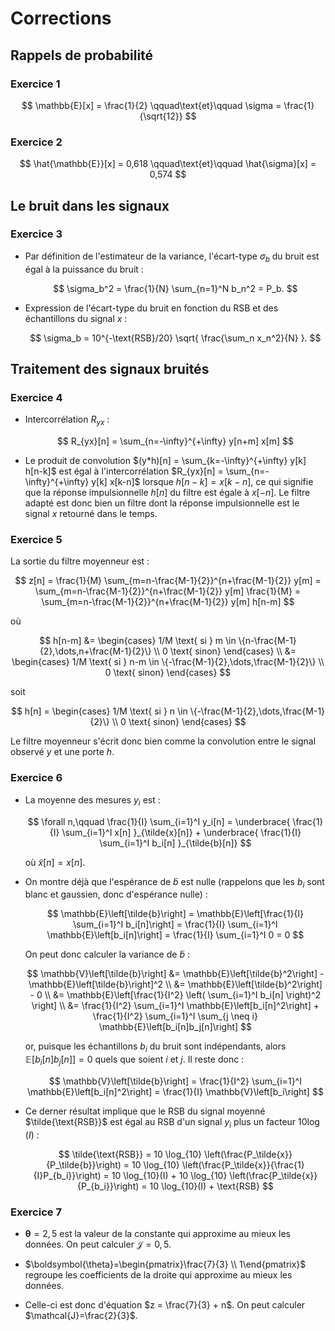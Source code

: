 # Corrections


## Rappels de probabilité

### Exercice 1

$$
\mathbb{E}[x] = \frac{1}{2}
\qquad\text{et}\qquad
\sigma = \frac{1}{\sqrt{12}}
$$


### Exercice 2

$$
\hat{\mathbb{E}}[x] = 0,618
\qquad\text{et}\qquad
\hat{\sigma}[x] = 0,574
$$


## Le bruit dans les signaux

### Exercice 3

* Par définition de l'estimateur de la variance, l'écart-type $\sigma_b$ du bruit est égal à la puissance du bruit :
  
  $$
  \sigma_b^2 = \frac{1}{N} \sum_{n=1}^N b_n^2 = P_b.
  $$

* Expression de l'écart-type du bruit en fonction du RSB et des échantillons du signal $x$ :

  $$
  \sigma_b = 10^{-\text{RSB}/20} \sqrt{ \frac{\sum_n x_n^2}{N} }.
  $$



## Traitement des signaux bruités

### Exercice 4

* Intercorrélation $R_{yx}$ :

  $$
  R_{yx}[n] = \sum_{n=-\infty}^{+\infty} y[n+m] x[m]
  $$

* Le produit de convolution $(y*h)[n] = \sum_{k=-\infty}^{+\infty} y[k] h[n-k]$
  est égal à l'intercorrélation $R_{yx}[n] = \sum_{n=-\infty}^{+\infty} y[k] x[k-n]$
  lorsque $h[n-k]=x[k-n]$,
  ce qui signifie que la réponse impulsionnelle $h[n]$ du filtre est égale à $x[-n]$.
  Le filtre adapté est donc bien un filtre dont la réponse impulsionnelle est le signal $x$ retourné dans le temps.


### Exercice 5

La sortie du filtre moyenneur est :

$$
z[n] = \frac{1}{M} \sum_{m=n-\frac{M-1}{2}}^{n+\frac{M-1}{2}} y[m]
     = \sum_{m=n-\frac{M-1}{2}}^{n+\frac{M-1}{2}} y[m] \frac{1}{M}
     = \sum_{m=n-\frac{M-1}{2}}^{n+\frac{M-1}{2}} y[m] h[n-m]
$$

où

$$
h[n-m]
&=
\begin{cases}
  1/M \text{ si } m \in \{n-\frac{M-1}{2},\dots,n+\frac{M-1}{2}\} \\
  0 \text{ sinon}
\end{cases} \\
&=
\begin{cases}
  1/M \text{ si } n-m \in \{-\frac{M-1}{2},\dots,\frac{M-1}{2}\} \\
  0 \text{ sinon}
\end{cases}
$$

soit

$$
h[n] =
\begin{cases}
  1/M \text{ si } n \in \{-\frac{M-1}{2},\dots,\frac{M-1}{2}\} \\
  0 \text{ sinon}
\end{cases}
$$

Le filtre moyenneur s'écrit donc bien comme la convolution entre le signal observé $y$ et une porte $h$.


### Exercice 6

* La moyenne des mesures $y_i$ est :
  
  $$
  \forall n,\qquad
  \frac{1}{I} \sum_{i=1}^I y_i[n]
  = \underbrace{ \frac{1}{I} \sum_{i=1}^I x[n] }_{\tilde{x}[n]} + \underbrace{ \frac{1}{I} \sum_{i=1}^I b_i[n] }_{\tilde{b}[n]}
  $$
  
  où $\tilde{x}[n] = x[n]$.

* On montre déjà que l'espérance de $\tilde{b}$ est nulle (rappelons que les $b_i$ sont blanc et gaussien, donc d'espérance nulle) :

  $$
  \mathbb{E}\left[\tilde{b}\right]
  = \mathbb{E}\left[\frac{1}{I} \sum_{i=1}^I b_i[n]\right]
  = \frac{1}{I} \sum_{i=1}^I \mathbb{E}\left[b_i[n]\right]
  = \frac{1}{I} \sum_{i=1}^I 0
  = 0
  $$

  On peut donc calculer la variance de $\tilde{b}$ :

  $$
  \mathbb{V}\left[\tilde{b}\right]
  &= \mathbb{E}\left[\tilde{b}^2\right] - \mathbb{E}\left[\tilde{b}\right]^2 \\
  &= \mathbb{E}\left[\tilde{b}^2\right] - 0 \\
  &= \mathbb{E}\left[\frac{1}{I^2} \left( \sum_{i=1}^I b_i[n] \right)^2 \right] \\
  &= \frac{1}{I^2} \sum_{i=1}^I \mathbb{E}\left[b_i[n]^2\right] + \frac{1}{I^2} \sum_{i=1}^I \sum_{j \neq i} \mathbb{E}\left[b_i[n]b_j[n]\right]
  $$

  or, puisque les échantillons $b_i$ du bruit sont indépendants, alors $\mathbb{E}\left[b_i[n]b_j[n]\right]=0$ quels que soient $i$ et $j$.
  Il reste donc :

  $$
  \mathbb{V}\left[\tilde{b}\right]
  = \frac{1}{I^2} \sum_{i=1}^I \mathbb{E}\left[b_i[n]^2\right]
  = \frac{1}{I} \mathbb{V}\left[b_i\right]
  $$

* Ce derner résultat implique que le RSB du signal moyenné $\tilde{\text{RSB}}$
  est égal au RSB d'un signal $y_i$ plus un facteur $10\log(I)$ :

  $$
  \tilde{\text{RSB}}
  = 10 \log_{10} \left(\frac{P_\tilde{x}}{P_\tilde{b}}\right)
  = 10 \log_{10} \left(\frac{P_\tilde{x}}{\frac{1}{I}P_{b_i}}\right)
  = 10 \log_{10}(I) + 10 \log_{10} \left(\frac{P_\tilde{x}}{P_{b_i}}\right)
  = 10 \log_{10}(I) + \text{RSB}
  $$


### Exercice 7

* $\boldsymbol{\theta}=2,5$ est la valeur de la constante qui approxime au mieux les données.
  On peut calculer $\mathcal{J}=0,5$.

* $\boldsymbol{\theta}=\begin{pmatrix}\frac{7}{3} \\ 1\end{pmatrix}$ regroupe les coefficients de la droite qui approxime au mieux les données.
* Celle-ci est donc d'équation $z = \frac{7}{3} + n$.
  On peut calculer $\mathcal{J}=\frac{2}{3}$.